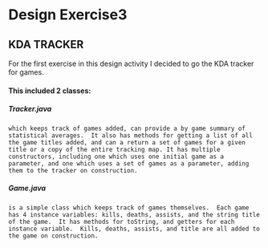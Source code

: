# Design Exercise3

## KDA TRACKER
For the first exercise in this design activity I decided to go the KDA tracker for games.  

#### This included 2 classes: 
##### Tracker.java 
    which keeps track of games added, can provide a by game summary of statistical averages.  It also has methods for getting a list of all the game titles added, and can a return a set of games for a given title or a copy of the entire tracking map. It has multiple constructors, including one which uses one initial game as a parameter, and one which uses a set of games as a parameter, adding them to the tracker on construction.

##### Game.java 
    is a simple class which keeps track of games themselves.  Each game has 4 instance variables: kills, deaths, assists, and the string title of the game.  It has methods for toString, and getters for each instance variable.  Kills, deaths, assists, and title are all added to the game on construction.  
